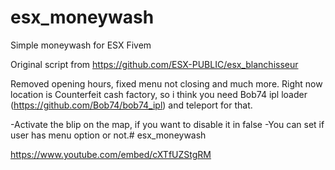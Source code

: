 # esx_moneywash
Simple moneywash for ESX Fivem

Original script from https://github.com/ESX-PUBLIC/esx_blanchisseur

Removed opening hours, fixed menu not closing and much more.
Right now location is Counterfeit cash factory, so i think you need Bob74 ipl loader (https://github.com/Bob74/bob74_ipl) and teleport for that.

-Activate the blip on the map, if you want to disable it in false
-You can set if user has menu option or not.# esx_moneywash


https://www.youtube.com/embed/cXTfUZStgRM
